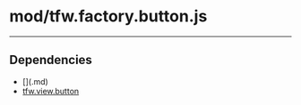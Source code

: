 # mod/tfw.factory.button.js

----

## Dependencies
* [$]($.md)
* [tfw.view.button](tfw.view.button.md)